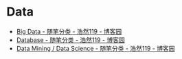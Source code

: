 # Data

* [Big Data - 随笔分类 - 浩然119 - 博客园](https://www.cnblogs.com/pegasus923/category/265922.html)
* [Database - 随笔分类 - 浩然119 - 博客园](https://www.cnblogs.com/pegasus923/category/263397.html)
* [Data Mining / Data Science - 随笔分类 - 浩然119 - 博客园](https://www.cnblogs.com/pegasus923/category/264077.html)
